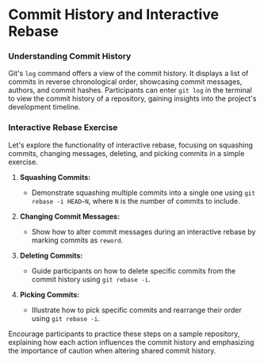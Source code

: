 # Commit History and Interactive Rebase

### Understanding Commit History

Git's `log` command offers a view of the commit history. It displays a list of commits in reverse chronological order, showcasing commit messages, authors, and commit hashes. Participants can enter `git log` in the terminal to view the commit history of a repository, gaining insights into the project's development timeline.

### Interactive Rebase Exercise

Let's explore the functionality of interactive rebase, focusing on squashing commits, changing messages, deleting, and picking commits in a simple exercise.

1. **Squashing Commits:**
   - Demonstrate squashing multiple commits into a single one using `git rebase -i HEAD~N`, where `N` is the number of commits to include.
  
2. **Changing Commit Messages:**
   - Show how to alter commit messages during an interactive rebase by marking commits as `reword`.

3. **Deleting Commits:**
   - Guide participants on how to delete specific commits from the commit history using `git rebase -i`.

4. **Picking Commits:**
   - Illustrate how to pick specific commits and rearrange their order using `git rebase -i`.

Encourage participants to practice these steps on a sample repository, explaining how each action influences the commit history and emphasizing the importance of caution when altering shared commit history.
